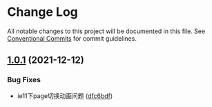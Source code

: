 # Change Log

All notable changes to this project will be documented in this file.
See [Conventional Commits](https://conventionalcommits.org) for commit guidelines.

## [1.0.1](https://github.com/hiisea/elux/compare/v1.0.0...v1.0.1) (2021-12-12)


### Bug Fixes

* ie11下page切换动画问题 ([dfc6bdf](https://github.com/hiisea/elux/commit/dfc6bdff0cbfc9855c84a2fad8c4cf9ee7f4c22b))

